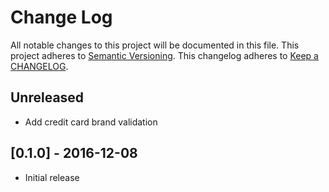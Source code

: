 # Change Log
All notable changes to this project will be documented in this file.
This project adheres to [Semantic Versioning](http://semver.org/).
This changelog adheres to [Keep a CHANGELOG](http://keepachangelog.com/).

## Unreleased
- Add credit card brand validation

## [0.1.0] - 2016-12-08
- Initial release
